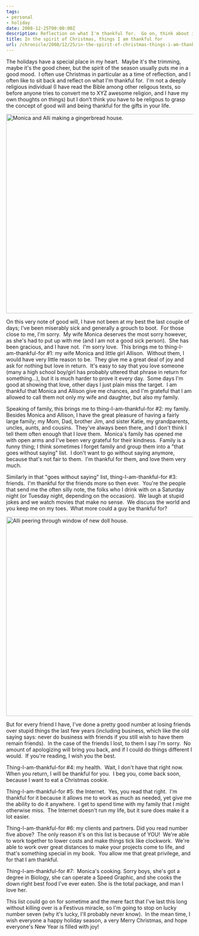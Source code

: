 ```yaml
---
tags:
- personal
- holiday
date: 2008-12-25T00:00:00Z
description: Reflection on what I'm thankful for.  Go on, think about it!
title: In the spirit of Christmas, things I am thankful for
url: /chronicle/2008/12/25/in-the-spirit-of-christmas-things-i-am-thankful-for/
---
```


The holidays have a special place in my heart.  Maybe it's the trimming, maybe it's the good cheer, but the spirit of the season usually puts me in a good mood.  I often use Christmas in particular as a time of reflection, and I often like to sit back and reflect on what I'm thankful for.  I'm not a deeply religious individual (I have read the Bible among other religous texts, so before anyone tries to convert me to XYZ awesome religion, and I have my own thoughts on things) but I don't think you have to be religous to grasp the concept of good will and being thankful for the gifts in your life.

<img decoding="async" loading="lazy" width="800" height="538" src="https://storage.googleapis.com/jdr-public-imgs/blog-archive/2008/12/thankful_1.jpg" alt="Monica and Alli making a gingerbread house." />

On this very note of good will, I have not been at my best the last couple of days; I've been miserably sick and generally a grouch to boot.  For those close to me, I'm sorry.  My wife Monica deserves the most sorry however, as she's had to put up with me (and I am not a good sick person).  She has been gracious, and I have not.  I'm sorry love.  This brings me to thing-I-am-thankful-for #1: my wife Monica and little girl Allison.  Without them, I would have very little reason to be.  They give me a great deal of joy and ask for nothing but love in return.  It's easy to say that you love someone (many a high school boy/girl has probably uttered that phrase in return for something...), but it is much harder to prove it every day.  Some days I'm good at showing that love, other days I just plain miss the target.  I am thankful that Monica and Allison give me chances, and I'm grateful that I am allowed to call them not only my wife and daughter, but also my family.

Speaking of family, this brings me to  thing-I-am-thankful-for #2: my family.  Besides Monica and Allison, I have the great pleasure of having a fairly large family; my Mom, Dad, brother Jim, and sister Katie, my grandparents, uncles, aunts, and cousins.  They've always been there, and I don't think I tell them often enough that I love them.  Monica's family has opened me with open arms and I've been very grateful for their kindness.  Family is a funny thing; I think sometimes I forget family and group them into a "that goes without saying" list.  I don't want to go without saying anymore, because that's not fair to them.  I'm thankful for them, and love them very much.

Similarly in that "goes without saying" list,   thing-I-am-thankful-for #3: friends.  I'm thankful for the friends more so then ever.  You're the people that send me the often silly note, the folks who I drink with on a Saturday night (or Tuesday night, depending on the occasion).  We laugh at stupid jokes and we watch movies that make no sense.  We discuss the world and you keep me on my toes.  What more could a guy be thankful for?

<img decoding="async" loading="lazy" width="800" height="538" src="https://storage.googleapis.com/jdr-public-imgs/blog-archive/2008/12/thankful_2.jpg" alt="Alli peering through window of new doll house." />

But for every friend I have, I've done a pretty good number at losing friends over stupid things the last few years (including business, which like the old saying says: never do business with friends if you still wish to have them remain friends).  In the case of the friends I lost, to them I say I'm sorry.  No amount of apologizing will bring you back, and if I could do things different I would.  If you're reading, I wish you the best.

Thing-I-am-thankful-for #4: my health.  Wait, I don't have that right now.  When you return, I will be thankful for you.  I beg you, come back soon, because I want to eat a Christmas cookie.

Thing-I-am-thankful-for #5: the Internet.  Yes, you read that right.  I'm thankful for it because it allows me to work as much as needed, yet give me the ability to do it anywhere.  I get to spend time with my family that I might otherwise miss.  The Internet doesn't run my life, but it sure does make it a lot easier.

Thing-I-am-thankful-for #6: my clients and partners. Did you read number five above?  The only reason it's on this list is because of YOU!  We're able to work together to lower costs and make things tick like clockwork.  We're able to work over great distances to make your projects come to life, and that's something special in my book.  You allow me that great privilege, and for that I am thankful.

Thing-I-am-thankful-for #7:  Monica's cooking. Sorry boys, she's got a degree in Biology, she can operate a Speed Graphic, and she cooks the down right best food I've ever eaten. She is the total package, and man I love her.

This list could go on for sometime and the mere fact that I've last this long without killing over is a Festivus miracle, so I'm going to stop on lucky number seven (why it's lucky, I'll probably never know).  In the mean time, I wish everyone a happy holiday season, a very Merry Christmas, and hope everyone's New Year is filled with joy!
